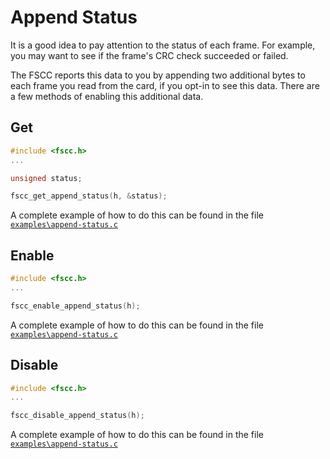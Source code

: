 Append Status
======

It is a good idea to pay attention to the status of each frame. For example, you
may want to see if the frame's CRC check succeeded or failed.

The FSCC reports this data to you by appending two additional bytes
to each frame you read from the card, if you opt-in to see this data. There are
a few methods of enabling this additional data.

Get
---

```c
#include <fscc.h>
...

unsigned status;

fscc_get_append_status(h, &status);
```

A complete example of how to do this can be found in the file
[`examples\append-status.c`](https://github.com/commtech/cfscc/blob/master/examples/append-status/append-status.c)


Enable
------

```c
#include <fscc.h>
...

fscc_enable_append_status(h);
```

A complete example of how to do this can be found in the file
[`examples\append-status.c`](https://github.com/commtech/cfscc/blob/master/examples/append-status/append-status.c)


Disable
-------

```c
#include <fscc.h>
...

fscc_disable_append_status(h);
```

A complete example of how to do this can be found in the file
[`examples\append-status.c`](https://github.com/commtech/cfscc/blob/master/examples/append-status/append-status.c)
